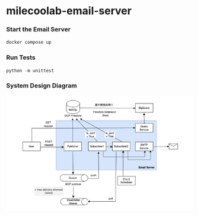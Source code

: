 # milecoolab-email-server

### Start the Email Server
```python
docker compose up
```

### Run Tests
```python
python -m unittest
```

### System Design Diagram
![Example Image](./images/system_design_diagram.png)
